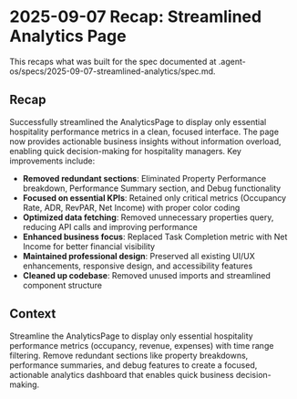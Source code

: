 # 2025-09-07 Recap: Streamlined Analytics Page

This recaps what was built for the spec documented at .agent-os/specs/2025-09-07-streamlined-analytics/spec.md.

## Recap

Successfully streamlined the AnalyticsPage to display only essential hospitality performance metrics in a clean, focused interface. The page now provides actionable business insights without information overload, enabling quick decision-making for hospitality managers. Key improvements include:

- **Removed redundant sections**: Eliminated Property Performance breakdown, Performance Summary section, and Debug functionality
- **Focused on essential KPIs**: Retained only critical metrics (Occupancy Rate, ADR, RevPAR, Net Income) with proper color coding
- **Optimized data fetching**: Removed unnecessary properties query, reducing API calls and improving performance
- **Enhanced business focus**: Replaced Task Completion metric with Net Income for better financial visibility
- **Maintained professional design**: Preserved all existing UI/UX enhancements, responsive design, and accessibility features
- **Cleaned up codebase**: Removed unused imports and streamlined component structure

## Context

Streamline the AnalyticsPage to display only essential hospitality performance metrics (occupancy, revenue, expenses) with time range filtering. Remove redundant sections like property breakdowns, performance summaries, and debug features to create a focused, actionable analytics dashboard that enables quick business decision-making.
